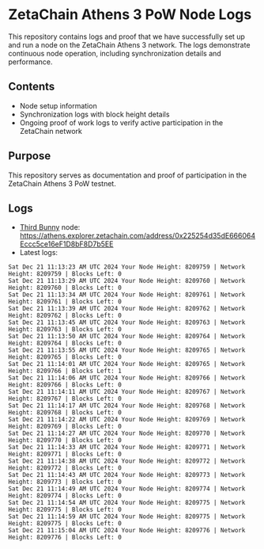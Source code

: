 # ZetaChain Athens 3 PoW Node Logs
This repository contains logs and proof that we have successfully set up and run a node on the ZetaChain Athens 3 network. The logs demonstrate continuous node operation, including synchronization details and performance.

## Contents
- Node setup information
- Synchronization logs with block height details
- Ongoing proof of work logs to verify active participation in the ZetaChain network

## Purpose
This repository serves as documentation and proof of participation in the ZetaChain Athens 3 PoW testnet.

## Logs

- [Third Bunny](https://thirdbunny.xyz/) node: https://athens.explorer.zetachain.com/address/0x225254d35dE666064Eccc5ce16eF1D8bF8D7b5EE
- Latest logs:
```
Sat Dec 21 11:13:23 AM UTC 2024 Your Node Height: 8209759 | Network Height: 8209759 | Blocks Left: 0
Sat Dec 21 11:13:29 AM UTC 2024 Your Node Height: 8209760 | Network Height: 8209760 | Blocks Left: 0
Sat Dec 21 11:13:34 AM UTC 2024 Your Node Height: 8209761 | Network Height: 8209761 | Blocks Left: 0
Sat Dec 21 11:13:39 AM UTC 2024 Your Node Height: 8209762 | Network Height: 8209762 | Blocks Left: 0
Sat Dec 21 11:13:45 AM UTC 2024 Your Node Height: 8209763 | Network Height: 8209763 | Blocks Left: 0
Sat Dec 21 11:13:50 AM UTC 2024 Your Node Height: 8209764 | Network Height: 8209764 | Blocks Left: 0
Sat Dec 21 11:13:55 AM UTC 2024 Your Node Height: 8209765 | Network Height: 8209765 | Blocks Left: 0
Sat Dec 21 11:14:01 AM UTC 2024 Your Node Height: 8209765 | Network Height: 8209766 | Blocks Left: 1
Sat Dec 21 11:14:06 AM UTC 2024 Your Node Height: 8209766 | Network Height: 8209766 | Blocks Left: 0
Sat Dec 21 11:14:11 AM UTC 2024 Your Node Height: 8209767 | Network Height: 8209767 | Blocks Left: 0
Sat Dec 21 11:14:17 AM UTC 2024 Your Node Height: 8209768 | Network Height: 8209768 | Blocks Left: 0
Sat Dec 21 11:14:22 AM UTC 2024 Your Node Height: 8209769 | Network Height: 8209769 | Blocks Left: 0
Sat Dec 21 11:14:27 AM UTC 2024 Your Node Height: 8209770 | Network Height: 8209770 | Blocks Left: 0
Sat Dec 21 11:14:33 AM UTC 2024 Your Node Height: 8209771 | Network Height: 8209771 | Blocks Left: 0
Sat Dec 21 11:14:38 AM UTC 2024 Your Node Height: 8209772 | Network Height: 8209772 | Blocks Left: 0
Sat Dec 21 11:14:43 AM UTC 2024 Your Node Height: 8209773 | Network Height: 8209773 | Blocks Left: 0
Sat Dec 21 11:14:49 AM UTC 2024 Your Node Height: 8209774 | Network Height: 8209774 | Blocks Left: 0
Sat Dec 21 11:14:54 AM UTC 2024 Your Node Height: 8209775 | Network Height: 8209775 | Blocks Left: 0
Sat Dec 21 11:14:59 AM UTC 2024 Your Node Height: 8209775 | Network Height: 8209775 | Blocks Left: 0
Sat Dec 21 11:15:04 AM UTC 2024 Your Node Height: 8209776 | Network Height: 8209776 | Blocks Left: 0
```
